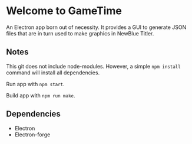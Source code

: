 # Welcome to GameTime

An Electron app born out of necessity. It provides a GUI to generate JSON files that are in turn used to make graphics 
in NewBlue Titler.

## Notes
This git does not include node-modules. However, a simple `npm install`
command will install all dependencies.

Run app with `npm start`.

Build app with `npm run make`.

## Dependencies
* Electron
* Electron-forge
